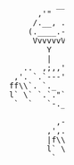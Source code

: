 <pre>
                                                          __.,,------.._
                                                      ,'"   _      _   "`.
                                                     /.__, ._  -=- _"`    Y
                                                    (.____.-.`      ""`   j
                                                     VvvvvvV`.Y,.    _.,-'       ,     ,     ,
                                                        Y    ||,   '"\         ,/    ,/    ./
                                                        |   ,'  ,     `-..,'_,'/___,'/   ,'/   ,
                                                   ..  ,;,,',-'"\,'  ,  .     '     ' ""' '--,/    .. ..
                                                 ,'. `.`---'     `, /  , Y -=-    ,'   ,   ,. .`-..||_|| ..
                                                ff\\`. `._        /f ,'j j , ,' ,   , f ,  \=\ Y   || ||`||_..
                                                l` \` `.`."`-..,-' j  /./ /, , / , / /l \   \=\l   || `' || ||...
                                                 `  `   `-._ `-.,-/ ,' /`"/-/-/-/-"'''"`.`.  `'.\--`'--..`'_`' || ,
                                                            "`-_,',  ,'  f    ,   /      `._    ``._     ,  `-.`'//         ,
                                                          ,-"'' _.,-'    l_,-'_,,'          "`-._ . "`. /|     `.'\ ,       |
                                                        ,',.,-'"          \=) ,`-.         ,    `-'._`.V |       \ // .. . /j
                                                        |f\\               `._ )-."`.     /|         `.| |        `.`-||-\\/
                                                        l` \`                 "`._   "`--' j          j' j          `-`---'
                                                         `  `                     "`,-  ,'/       ,-'"  /
                                                                                 ,'",__,-'       /,, ,-'
                                                                                 Vvv'            VVv'
</pre>
